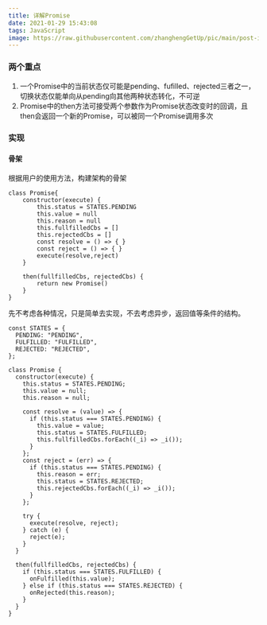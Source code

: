 ```yaml
---
title: 详解Promise
date: 2021-01-29 15:43:08
tags: JavaScript
image: https://raw.githubusercontent.com/zhanghengGetUp/pic/main/post-image1.jpg
---
```


### 两个重点

1. 一个Promise中的当前状态仅可能是pending、fufilled、rejected三者之一，切换状态仅能单向从pending向其他两种状态转化，不可逆
2. Promise中的then方法可接受两个参数作为Promise状态改变时的回调，且then会返回一个新的Promise，可以被同一个Promise调用多次

<!-- more -->

### 实现

#### 骨架

根据用户的使用方法，构建架构的骨架

```
class Promise{
    constructor(execute) {
        this.status = STATES.PENDING
        this.value = null
        this.reason = null
        this.fullfilledCbs = []
        this.rejectedCbs = []
        const resolve = () => { }
        const reject = () => { }
        execute(resolve,reject)
    }

    then(fullfilledCbs, rejectedCbs) { 
        return new Promise()
    }
}
```

先不考虑各种情况，只是简单去实现，不去考虑异步，返回值等条件的结构。

```
const STATES = {
  PENDING: "PENDING",
  FULFILLED: "FULFILLED",
  REJECTED: "REJECTED",
};

class Promise {
  constructor(execute) {
    this.status = STATES.PENDING;
    this.value = null;
    this.reason = null;

    const resolve = (value) => {
      if (this.status === STATES.PENDING) {
        this.value = value;
        this.status = STATES.FULFILLED;
        this.fullfilledCbs.forEach((_i) => _i());
      }
    };
    const reject = (err) => {
      if (this.status === STATES.PENDING) {
        this.reason = err;
        this.status = STATES.REJECTED;
        this.rejectedCbs.forEach((_i) => _i());
      }
    };

    try {
      execute(resolve, reject);
    } catch (e) {
      reject(e);
    }
  }

  then(fullfilledCbs, rejectedCbs) {
    if (this.status === STATES.FULFILLED) {
      onFulfilled(this.value);
    } else if (this.status === STATES.REJECTED) {
      onRejected(this.reason);
    }
  }
}
```

